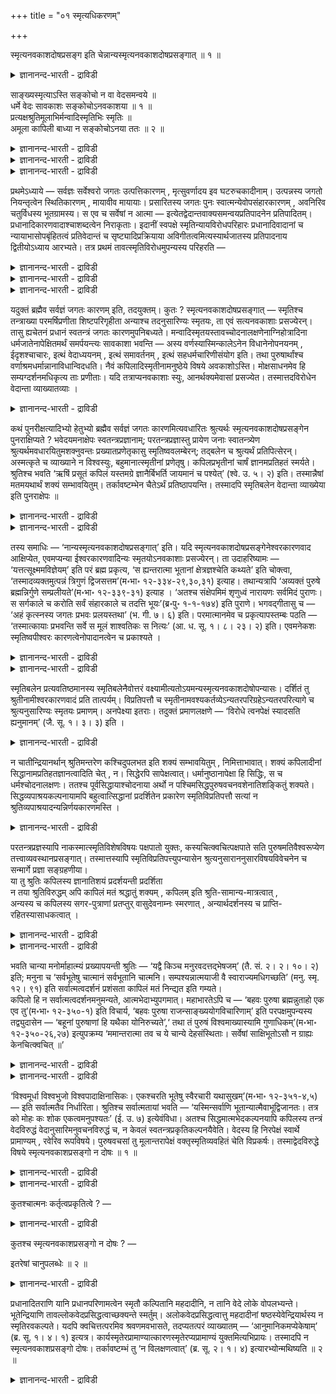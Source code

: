 +++
title = "०१ स्मृत्यधिकरणम्"

+++

स्मृत्यनवकाशदोषप्रसङ्ग इति चेन्नान्यस्मृत्यनवकाशदोषप्रसङ्गात् ॥ १ ॥  
<details><summary>ज्ञानानन्द-भारती - द्राविडी</summary>

स्म्रुयऩवगासदो षप्रसङ्ग इदि सेन्नान्यस्म्रुदत्यऩवगासदोषप्रसङ्गात् ॥ १ ॥
</details>

साङ्ख्यस्मृत्याऽस्ति सङ्कोचो न वा वेदसमन्वये ॥  
धर्मे वेदः सावकाशः सङ्कोचोऽनवकाशया ॥ १ ॥  
प्रत्यक्षश्रुतिमूलाभिर्मन्वादिस्मृतिभिः स्मृतिः ॥  
अमूला कापिली बाध्या न सङ्कोचोऽनया ततः ॥ २ ॥  
<details><summary>ज्ञानानन्द-भारती - द्राविडी</summary>

--वैयासिग न्यायमाला
</details>

<details><summary>ज्ञानानन्द-भारती - द्राविडी</summary>

वेदत्तिऩ् समऩ्वयत्तिऱ्कु (ऒत्तदीर्माऩत्तिऱ्कु) साङ्गियरिऩ् स्मिरुदियिऩाल् सङ्गोसम् (ऒडुक्कम्) उण्डा, अल्लदु किडैयादा? तर्म विषयत्तिल् वेदम् इडमुळ्ळ ताग इरुक्किऱदु वेऱु इडमिल्लाद साङ्गियस्मिरुदियिऩाल् (वेदत्तिऱ्कु) सङ्गोसम् उण्डु।
</details>

<details><summary>ज्ञानानन्द-भारती - द्राविडी</summary>

पिरत्यक्षमाऩ वेदत्तै आदारमागक् कॊण्डि रुक्कुम् मऩु मुदलाऩवर्गळिऩ् स्मिरुदिगळाल्, आदारमऱ्ऱ ताय् कबिलराल् सॊल्लप्पडुम् स्मिरुदि पादिक्कप्पट्ट तेयागुम्। आगैयाल् अदऩाल् (वेदत्तिऱ्कु) सङ्गोसम् किडैयादु।
</details>

प्रथमेऽध्याये — सर्वज्ञः सर्वेश्वरो जगतः उत्पत्तिकारणम् , मृत्सुवर्णादय इव घटरुचकादीनाम्। उत्पन्नस्य जगतो नियन्तृत्वेन स्थितिकारणम् , मायावीव मायायाः। प्रसारितस्य जगतः पुनः स्वात्मन्येवोपसंहारकारणम् , अवनिरिव चतुर्विधस्य भूतग्रामस्य। स एव च सर्वेषां न आत्मा — इत्येतद्वेदान्तवाक्यसमन्वयप्रतिपादनेन प्रतिपादितम्। प्रधानादिकारणवादाश्चाशब्दत्वेन निराकृताः। इदानीं स्वपक्षे स्मृतिन्यायविरोधपरिहारः प्रधानादिवादानां च न्यायाभासोपबृंहितत्वं प्रतिवेदान्तं च सृष्ट्यादिप्रक्रियाया अविगीतत्वमित्यस्यार्थजातस्य प्रतिपादनाय द्वितीयोऽध्याय आरभ्यते। तत्र प्रथमं तावत्स्मृतिविरोधमुपन्यस्य परिहरति —

<details><summary>ज्ञानानन्द-भारती - द्राविडी</summary>

(मुदलावदाऩ समन्वयात्यायत्तिल् सर्वजगत् तिऩ् उत्पत्ति, स्तिदि, लय, कारणम् पिरह्मम्। इदु अत्विदीयम्। सर्वात्मा ऎऩ्ऱु तीर्माऩित्तु ऎल्ला उबनिषत्तुक्कळुक्कुम् इन्द प्रह्मत्तिल् ताऩ् समन्वयम् (तात्पर्यम्) ऎऩ्ऱु कूऱप्पट्टदु। इन्द इरण्डावदाऩ अविरोदात् यायत्तिल्, समऩ्वयत्तिल् एऱ्पडुगिऱ विरोदत्तिऱ्कु परिहारम् कूऱप्पडुगिऱदु। इरण्डावदु अत्यायत्तिल् मुदलावदाऩ स्मिरुदि पादत्तिल् साङ्ग्यादि स्मिरुदिगळालुम् युक्तिगळालुम् एऱ्पडुम् विरोदत्तिऩ् परिहारमुम् इरण्डावदाऩ तर्क्क पादत्तिल् साङ्ग्यादि स्मिरुदिगळिल् तोष प्रदर्सऩमुम्, मूऩ्ऱावदाऩ वियत्पादत्तिल् आगासादि पूदङ्गळुक्कु उत्पत्ति कूऱुवदाल् सिरुष्टि सुरुदिगळुक् कुम् जीवात्म सुरुदिगळुक्कुम् विरोदमिल्लैयॆऩ्बदुम् नाऩ्गावदाऩ लिङ्गबादत्तिल् लिङ्गसरीर सुरुदिगळुक्कु विरोदमिल्लैयॆऩ्बदुम् निरूबणम् सॆय्यप्पडुगिऱदु। इदऩाल्दाऩ् इदऱ्कु अविरो तात्यायम् ऎऩ्ऱु पॆयर्। साङ्ग्यस्मिरुदि असेदऩमाऩ प्रदाऩत्तैक् कारण मागक् कूऱुगिऱदु। इदऱ्कु विरोदमाग सेदऩ कारणवा तत्तिल् उबनिषत्तुक्कळुक्कु तात्पर्यम् ऎऩ्ऱु तीर्माऩित् ताल् साङ्ग्य स्मिरुदिक्कु विषयमे इल्लाददाल् अप्रमाणमॆऩ्ऱु आगिविडुम्। वेदत्तुक्को तर्मत्तै उबदेसिप्पदिल् विषयम् किडैत्तुविडुगिऱदु। आगैयाल् निरवगासम् ऎऩ्बदाल् पिरबलमाऩ साङ्ग्य समिरुदियै यऩुसरित्तु उबनिषत्तिऱ्कु अर्त्तत्तै तीर्माऩिक्क वेण्डुम् ऎऩ्ऱु पूर्वबक्षम्।
</details>

<details><summary>ज्ञानानन्द-भारती - द्राविडी</summary>

पिरत्यक्ष सुरुदियै यऩुसरित्त मऩ्वादि स्मिरुदिगळुक्कु विरुत्तमाग इरुप्पदाल् निर्मूलमाऩ साङ्ग्य स्मिरुदि अप्रमाणम्। आगैयाल् साङ्ग्यस्मि रुदियै यऩुसरित्तु उबनिषदर्त्तत्तैत् तीर्माऩिप्पदु युक्तमल्ल साङ्ग्य स्मिरुदियाल् समऩ्वयत्तिऱ्कु विरोदम् तोषमागादु ऎऩ्ऱु सित्तान्दम्)।
</details>

<details><summary>ज्ञानानन्द-भारती - द्राविडी</summary>

मुदल् अत्यायत्तिल् सर्वक्ञरायुळ्ळ सर्वेसु वरऩ् कुडम्, नगै मुदलियवैगळुक्कु मण्, तङ्गम् मुदलियवै पोल जगत्तिऩ् उत्पत्तिक्कुक् कारणम्। मायैक्कु मायावि पोल् उत्पत्तियाऩ जगत्तिऩ् नियन्दा ऎऩ्ऱ मुऱैयिल् स्तिदिक्कुक् कारणम्। नाऩ्गुविद पिराणिगळिऩ् कूट्टत्तिऱ्कु पूमिबोल विस्तरिक्कप्पट्ट जगत्तु मऱुबडियुम् तऩ्ऩिडत्तिलेये लयमडैवदऱ्कुम् कारणम्। अवरे ताऩ् नम् ऎल्लोरुक्कुम् आत्मा ऎऩ्ऱ इदु उबनिषत् वाक्यङ्गळिऩ् ऒऱ्ऱुमैयै ऎडुत्तुक् काट्टुवदु मूलमाय् विवरिक्कप्पट्टदु। पिरदाऩम् मुदलाऩदैक् कारणमाय्च् चॊल्लुम् वादङ्गळुम् वेदसप्तमऱ्ऱदाय् इरुप्पदाल् निरागरिक्कप्पट्टऩ। इप्पॊऴुदु तऩ् पक्षत्तिल् स्मिरुदि, न्यायम् इवैगळाल् एऱ्पडुम् विरोदत्तिऱ्कुप् परिहारम्, पिरदाऩम् मुदलाऩ वादङ्गळुक्कु नियाय ‘आबासङ्ग ळालेये पलमुळ्ळ तऩ्मै, ऒव्वॊरु उबनिषत्तिलुम् सिरुष्टि मुदलियदैच् चॊल्वदिल् वित्यासमिल्लात् तऩ्मै आगिय इन्द विषय समूहत्तै ऎडुत्तुच् चॊल्वदऱ्काग इरण्डावदु अत्यायम् आरम्बिक्कप् पडुगिऱदु। अङ्गु मुदलावदाग, स्मिरुदि विरोदत्तैच् चॊल्लिप्परिहरिक्किऱार्:-
</details>

यदुक्तं ब्रह्मैव सर्वज्ञं जगतः कारणम् इति, तदयुक्तम्। कुतः ? स्मृत्यनवकाशदोषप्रसङ्गात् — स्मृतिश्च तन्त्राख्या परमर्षिप्रणीता शिष्टपरिगृहीता अन्याश्च तदनुसारिण्यः स्मृतयः, ता एवं सत्यनवकाशाः प्रसज्येरन्। तासु ह्यचेतनं प्रधानं स्वतन्त्रं जगतः कारणमुपनिबध्यते। मन्वादिस्मृतयस्तावच्चोदनालक्षणेनाग्निहोत्रादिना धर्मजातेनापेक्षितमर्थं समर्पयन्त्यः सावकाशा भवन्ति — अस्य वर्णस्यास्मिन्कालेऽनेन विधानेनोपनयनम् , ईदृशश्चाचारः, इत्थं वेदाध्ययनम् , इत्थं समावर्तनम् , इत्थं सहधर्मचारिणीसंयोग इति। तथा पुरुषार्थांश्च वर्णाश्रमधर्मान्नानाविधान्विदधति। नैवं कपिलादिस्मृतीनामनुष्ठेये विषये अवकाशोऽस्ति। मोक्षसाधनमेव हि सम्यग्दर्शनमधिकृत्य ताः प्रणीताः। यदि तत्राप्यनवकाशाः स्युः, आनर्थक्यमेवासां प्रसज्येत। तस्मात्तदविरोधेन वेदान्ता व्याख्यातव्याः ।

<details><summary>ज्ञानानन्द-भारती - द्राविडी</summary>

पूर्वबक्षम्: सर्वक्ञमाऩ पिरह्मम्दाऩ् जगत्तिऱ्कुक् कारणमॆऩ्ऱु ऎदु सॊल्लप्पट्टदो, अदु युक्तमिल्लै। एऩ्? स्मिरुदिक्कु इडमिल्लै ऎऩ्ऱ तोषमेऱ्पडुमाऩदाल्, तन्द्रम् ऎऩ्ऱु सॊल्लप्पडुम् स्मिरुदियो, उत्तमराऩ रिषियिऩाल् सॆय्यप्पट्टु सिष्टर्गळाल् एऱ्ऱुक्कॊळ्ळप् पट्टिरुक्किऱदु। अदैय ऩुसरित्तु मऱ्ऱ स्मिरुदिगळुम् इरुक्किऩ्ऱऩ। इव्विद मिरुन्दाल्, अवै इडमऱ्ऱवैगळाग एऱ्पट्टु विडुम्। अवैगळिलो असेदऩमाय् स्वदन्दिरमाय् उळ्ळ पिरदाऩम् जगत्तिऱ्कुक् कारणमॆऩ्ऱु सॊल्लप्पट्टि रुक्किऱदु। मऩु मुदलाऩ स्मिरुदिगळ्, कट्टळैयै लक्षणमायुळ्ळ अक्ऩिहोत्रम् मुदलाऩ तर्म समूहत्तिऩाल् अबेक्षिक्कप्पडुम् विषयत्तैक् कॊडुप्पदाल्, इडमुळ्ळवैगळायिरुक्किऩ्ऱऩ। इन्द वर्णत्तारुक्कु इन्द समयत्तिल् इन्द मुऱैप्पडि उबनयऩम्, इव्विदम् आसारम्। इव्विदम् वेदात्ययऩम्, इव्विदम् समावर्त्तऩम्, इव्विदम् कूड तर्मत्तै अऩुष्टिप्पवळुडऩ् सेर्क्कै, (विवाहम्) ऎऩ्ऱु। अप्पडिये पुरुषार्त्तङ्गळैयुम्, पलविदमाऩ वर्णा च्रम तर्मङ्गळैयुम् विदिक्किऩ्ऱऩ। इदु मादिरि कबिलर् मुदलाऩवर्गळुडैय स्मिरुदिगळुक्कु अऩुष्टिक्क वेण्डिय विषयत्तिल् इडमिल्लै। मोक्षत्तिऱ्कु सादऩमायुळ्ळ सम्यक् तरिसऩत्तैये (सरियाऩ ञाऩत्तैये) कुऱित्तु अवै एऱ्पट्टिरुक्किऩ्ऱऩ। अदिलुम्गूड अवैगळुक्कु पिरयोजऩमऱ्ऱ तऩ्मै यॆऩ्ऱे एऱ्पडुम्। आगैयाल् अवैगळुक्कु विरोदप्पडामल्, उबनिषत्तुक्कळ् वियाक्याऩम् सॆय्यप्पड वेण्डुम्।
</details>

कथं पुनरीक्षत्यादिभ्यो हेतुभ्यो ब्रह्मैव सर्वज्ञं जगतः कारणमित्यवधारितः श्रुत्यर्थः स्मृत्यनवकाशदोषप्रसङ्गेन पुनराक्षिप्यते ? भवेदयमनाक्षेपः स्वतन्त्रप्रज्ञानाम्; परतन्त्रप्रज्ञास्तु प्रायेण जनाः स्वातन्त्र्येण श्रुत्यर्थमवधारयितुमशक्नुवन्तः प्रख्यातप्रणेतृकासु स्मृतिष्ववलम्बेरन्; तद्बलेन च श्रुत्यर्थं प्रतिपित्सेरन्। अस्मत्कृते च व्याख्याने न विश्वस्युः, बहुमानात्स्मृतीनां प्रणेतृषु। कपिलप्रभृतीनां चार्षं ज्ञानमप्रतिहतं स्मर्यते। श्रुतिश्च भवति ‘ऋषिं प्रसूतं कपिलं यस्तमग्रे ज्ञानैर्बिभर्ति जायमानं च पश्येत्’ (श्वे. उ. ५। २) इति। तस्मान्नैषां मतमयथार्थं शक्यं सम्भावयितुम्। तर्कावष्टम्भेन चैतेऽर्थं प्रतिष्ठापयन्ति। तस्मादपि स्मृतिबलेन वेदान्ता व्याख्येया इति पुनराक्षेपः ॥

<details><summary>ज्ञानानन्द-भारती - द्राविडी</summary>

‘पार्प्पदु' मुदलाऩ कारणङ्गळाल्, सर्वक्ञ माऩ पिरह्मम्दाऩ् जगत्तिऩ् कारणमॆऩ्ऱु तीर्माऩिक् कप्पट्टिरुक्किऱ सुरुदियिऩ् तात्पर्यम्, मऱुबडियुम् स्मिरुदिक्कु इडमिल्लामल् पोय् विडुमेयॆऩ्ऱ तोषम् एऱ्पडुवदाल्, ऎप्पडि आक्षेबिक्कप्पडुगिऱदु? स्वदन्द्रमायुळ्ळ अऱिवुळ्ळ वर्गळुक्कु इन्द आक्षेबणै एऱ्पडादुदाऩ्। आऩाल् जऩङ्गळ् अनेगमाय् परदन्द्रमाऩ अऱिवैये उडैयवर्गळाग (पिऱर् सॊल्वदैक् केट्टु अऱिबवर्गळाग) इरुन्दु कॊण्डु, सुरुदियिऩ् तात्पर्यत्तै स्वदन्द्रमाग (ताऩागवे) तीर्माऩम् सॆय्दुगॊळ्ळ सक्तियऱ्ऱ वर्गळाग, पिरसित्तमाऩ किरन्द कर्त्ताक्कळैयुडैय स्मिरुदिगळिल् पिडिमाऩ मुळ्ळवर्गळाग आगलाम्। अदऩ् पलत्तैक्कॊण्डु वेदत्तिऩ् तात्पर्यत्तै अऱिय विरुम्बलाम्। । स्मिरुदिगळैच् चॆय्दवर्गळिडमुळ्ळ वॆगुमाऩत् तिऩाल्, नाम् सॆय्युम् वियाक्याऩत्तिल् नम्बिक्कै इल्लामल् इरुक्कलाम्।
</details>

<details><summary>ज्ञानानन्द-भारती - द्राविडी</summary>

कबिलर् मुदलाऩवर्गळुडैय आर्षमाऩ (रिषिगळुक्कुरिय) ञाऩम् तडैयऱ्ऱदॆऩ्ऱु स्मरिक्कप् पडुगिऱदु। ‘ऎवर् आदियिल् उण्डाऩ कबिलमहरिषियै वॆळिप्पडुत्तिऩारो, (ऎवर्) पिऱन्द कबिलरै ञाऩङ्गळाल् वळर्त्तारो (सर्वक्ञरागच् चॆय्दारो) अन्द ईसुवरऩैप् पार्क्क वेण्डुम्’ (सुवेदा ५-२) ऎऩ्ऱु सुरुदियुमिरुक्किऱदु। आगैयाल् इवर्गळुडैय मदम् वास्तवमिल्लैयॆऩ्ऱु निऩैक्कमुडियादु। इवर्गळ् तर्क्क पलत्तैक्कॊण्डुम् विषबत्तै स्ताबिक्किऱार्गळ्। आगैयालुम् स्मिरुदियिऩ् पलत्तै वैत्तुक्कॊण्डु, उब निषत्तुक्कळ् वियाक्याऩम् सॆय्यप्पडवेण्डियवै ऎऩ्ऱु मऱुबडियुम् आक्षेबम्।
</details>

तस्य समाधिः — ‘नान्यस्मृत्यनवकाशदोषप्रसङ्गात्’ इति। यदि स्मृत्यनवकाशदोषप्रसङ्गेनेश्वरकारणवाद आक्षिप्येत, एवमप्यन्या ईश्वरकारणवादिन्यः स्मृतयोऽनवकाशाः प्रसज्येरन्। ता उदाहरिष्यामः — ‘यत्तत्सूक्ष्ममविज्ञेयम्’ इति परं ब्रह्म प्रकृत्य, ‘स ह्यन्तरात्मा भूतानां क्षेत्रज्ञश्चेति कथ्यते’ इति चोक्त्वा, ‘तस्मादव्यक्तमुत्पन्नं त्रिगुणं द्विजसत्तम’(म॰भा॰ १२-३३४-२९,३०,३१) इत्याह। तथान्यत्रापि ‘अव्यक्तं पुरुषे ब्रह्मन्निर्गुणे सम्प्रलीयते’(म॰भा॰ १२-३३९-३१) इत्याह । ‘अतश्च संक्षेपमिमं शृणुध्वं नारायणः सर्वमिदं पुराणः। स सर्गकाले च करोति सर्वं संहारकाले च तदत्ति भूयः’(ब्र॰पु॰ १-१-१७४) इति पुराणे। भगवद्गीतासु च — ‘अहं कृत्स्नस्य जगतः प्रभवः प्रलयस्तथा’ (भ. गी. ७। ६) इति। परमात्मानमेव च प्रकृत्यापस्तम्बः पठति — ‘तस्मात्कायाः प्रभवन्ति सर्वे स मूलं शाश्वतिकः स नित्यः’ (आ. ध. सू. १। ८। २३। २) इति। एवमनेकशः स्मृतिष्वपीश्वरः कारणत्वेनोपादानत्वेन च प्रकाश्यते ।

<details><summary>ज्ञानानन्द-भारती - द्राविडी</summary>

सित्तान्दम्: अदऱ्कु समादाऩम्: 'इल्लै, मऱ्ऱ स्मिरुदिक्कु इडमिल्लैयॆऩ्ऱ तोषम् एऱ्पडुमाऩ तिऩाल्' ऎऩ्ऱु कबिलादि स्मिरुदिगळुक्कु इडमिल्लै यॆऩ्ऱ तोषम् एऱ्पडुमॆऩ्बदाल्, ईसुवरऩ्दाऩ् कारणमॆऩ्ऱ वादम् आक्षेबिक्कप् पडुमाऩाल्, इप्पडिये ईसुवरऩैक् कारणमाय्च् चॊल्लुगिऱ मऱ्ऱ स्मिरुदिगळ् इडमऱ्ऱवैगळाग एऱ्पट्टुविडुम्। अवऱ्ऱै ऎडुत्तुच् चॊल्गिऱोम्।
</details>

<details><summary>ज्ञानानन्द-भारती - द्राविडी</summary>

‘ऎन्द अदु सूक्ष्ममाय् अऱियत्तगाददाय्' ऎऩ्ऱु परप्रह्मत्तैक् कुऱित्तु, 'अवरे पूदङ्गळुक्कुळ्ळे उळ्ळ आत्मा, क्षेत्रक्ञऩॆऩ्ऱुम् सॊल्लप्पडुगिऱार्' ऎऩ्ऱु सॊल्लिविट्टु, 'अवरिडमिरुन्दु मुक्कुणमुळ्ळ अव्यक्तम् एऱ्पट्टदु। हे! पिराह्मण सिरेष्टरे' ऎऩ्गिऱदु। अप्पडिये वेऱु इडत्तिलुम्, ‘हे पिराह्मणरे! अव्यक्तम् निर्क्कुणमाऩ पिरह्मत्तिल् लयिक्किऱदु' ऎऩ्गिऱदु। 'आगैयाल् इन्द सुरुक्कमाऩ उबदेसत्तैक् केळुङ्गळ्। इदॆल्लाम् पुराणराऩ नारायणर् अवर् सिरुष्टि कालत्तिल् ऎल्लावऱ्ऱैयुम् उण्डु पण्णुगिऱार्, सम्हार कालत्तिल् अदै मऱुबडियुम् सम्हरिक्किऱार्' ऎऩ्ऱु पुराणत्तिल् इरुक्किऱदु। 'नाऩ् ऎल्ला जगत्तिऱ्कुम् उत्पत्तिक्कुम् लयत्तिऱ्कुम् कारणम्' ऎऩ्ऱु पगवत्कीदैयिल् (अत् ७, सु।६)। परमात्मावैये कुऱित्तु आबस्तम्बरुम् सॊल्गिऱार्। 'अवरिडयिरुन्दु ऎल्ला सरीरङ्गळुम् एऱ्पडुगिऩ्ऱऩ। अवर् मूलम् अवर् ऎप्पॊऴुदुम् ऒरे मादिरियाय् नित्यमायिरुप्पवर् ऎऩ्ऱु (त।सू १-८-२३-२) इव्वाऱु पलविदमाग स्मिरुदिगळिलुम्, ईसुवरऩ् कारणमागवुम्, उबादाऩमागवुम् विळक्कप्पट्टिरुक्किऱार्।
</details>

स्मृतिबलेन प्रत्यवतिष्ठमानस्य स्मृतिबलेनैवोत्तरं वक्ष्यामीत्यतोऽयमन्यस्मृत्यनवकाशदोषोपन्यासः। दर्शितं तु श्रुतीनामीश्वरकारणवादं प्रति तात्पर्यम्। विप्रतिपत्तौ च स्मृतीनामवश्यकर्तव्येऽन्यतरपरिग्रहेऽन्यतरपरित्यागे च श्रुत्यनुसारिण्यः स्मृतयः प्रमाणम्। अनपेक्ष्या इतराः। तदुक्तं प्रमाणलक्षणे — ‘विरोधे त्वनपेक्षं स्यादसति ह्यनुमानम्’ (जै. सू. १। ३। ३) इति ।

<details><summary>ज्ञानानन्द-भारती - द्राविडी</summary>

स्मिरुदियिऩ् पलत्तैक्कॊण्डु आक्षेषबिक्किऱ \\वऩुक्कु स्मिरुदियिऩ् पलत्तैक्कॊण्डे पदिल् सॊल्गिऱेऩॆऩ्ऱु इन्द मऱ्ऱ स्मिरुदिक्कु इडमऱ्ऱ तोषमॆऩ्ऱु ऎडुत्तुक्काट्टिऩदु। सुरुदिगळुक्को ईसुवरऩैक् कारणमाय्च् चॊल्वदिल्दाऩ् तात्पर्य मॆऩ्ऱु काट्टप्पट्टुविट्टदु। स्मिरुदिगळुक्कुळ् वित्यासमिरुन्दु, एदेऩुमॊऩ्ऱै ऎडुत्तुक्कॊळ्ळ वेण्डुम्। मऱ्ऱदै विट्टुविडवेण्डुमॆऩ्ऱु अवसियमेऱ्पडुम्बोदु, सुरुदियै अऩुसरित्तुळ्ळ स्मिरुदिगळ्दाऩ् पिरमाणम्; मऱ्ऱवै अबेक्षिक्कत् तक्कवैयल्ल। अव्विषयम् पिरमाण लक्षणत्तिल् ‘विरोदमिरुन्दालो, अबेक्षिक्कत्तक्कदिल्लै, इल्लै याऩाल् (सुरुदियिरुक्कुमॆऩ्ऱु) अऩुमाऩम् सॆय्यलाम्' (जैमिनि। १-३-३) ऎऩ्ऱु सॊल्लप् पट्टिरुक्किऱदु।
</details>

न चातीन्द्रियानर्थान् श्रुतिमन्तरेण कश्चिदुपलभत इति शक्यं सम्भावयितुम् , निमित्ताभावात्। शक्यं कपिलादीनां सिद्धानामप्रतिहतज्ञानत्वादिति चेत् , न। सिद्धेरपि सापेक्षत्वात्। धर्मानुष्ठानापेक्षा हि सिद्धिः, स च धर्मश्चोदनालक्षणः। ततश्च पूर्वसिद्धायाश्चोदनाया अर्थो न पश्चिमसिद्धपुरुषवचनवशेनातिशङ्कितुं शक्यते। सिद्धव्यपाश्रयकल्पनायामपि बहुत्वात्सिद्धानां प्रदर्शितेन प्रकारेण स्मृतिविप्रतिपत्तौ सत्यां न श्रुतिव्यपाश्रयादन्यन्निर्णयकारणमस्ति ।

<details><summary>ज्ञानानन्द-भारती - द्राविडी</summary>

मेलुम् इन्दिरियङ्गळुक्कु ऎट्टाद विषयङ्गळै सुरुदियऩ्ऩियिल् यारुम् अऱिगिऱारॆऩ्ऱॆण्ण मुडियादु, निमित्तमिल्ला तदिऩाल् कबिलर् मुदलाऩ सित्तर्गळुक्कु तडैबडाद ञाऩमिरुप्पदाल् मुडियु मॆऩ्ऱाल्, सरियल्ल, सित्तियुम् वेऱॊऩ्ऱै अबेक्षित्ते एऱ्पडुवदाल् तर्मानुष्टाऩत्तै अबेक्षिक्किऱदल्लवा सित्ति, अन्द तर्ममो (वेदत्तिऩ्) कट्टळैयै लक्षणमायुडैयदु। आगैयाल् मुऩ्ऩालेये इरुन्दु वरुगिऱ कट्टळैयिऩ् अर्त्तम् पिऩ्ऩाल् सित्तराग आगुम् पुरुषऩुडैय वसऩबलत्तिऩाल् एऱ्पडुगिऱदॆऩ्ऱु आसङ्गिक्क मुडियादु। ‘सित्तर्गळै आसरयित्तदॆऩ्ऱु कल्बऩै सॆय्दालुम् कूड सित्तर्गळ् अनेगमिरुप्पदिऩाल्, मुऩ् ऎडुत्तुक्काट्टिऩ पिरगारम्, स्मिरुदिगळुक्कुऩ् वित्तियास मिरुक्कुमेयाऩाल्, सुरुदियैत् तऴुवियिरुप्पदैत् तविर निर्णयम् सॆय्वदऱ्कु वेऱु कारणम् किडैयादु।
</details>

परतन्त्रप्रज्ञस्यापि नाकस्मात्स्मृतिविशेषविषयः पक्षपातो युक्तः, कस्यचित्क्वचित्पक्षपाते सति पुरुषमतिवैश्वरूप्येण तत्त्वाव्यवस्थानप्रसङ्गात्। तस्मात्तस्यापि स्मृतिविप्रतिपत्त्युपन्यासेन श्रुत्यनुसाराननुसारविषयविवेचनेन च सन्मार्गे प्रज्ञा सङ्ग्रहणीया।  
या तु श्रुतिः कपिलस्य ज्ञानातिशयं प्रदर्शयन्ती प्रदर्शिता  
न तया श्रुतिविरुद्धम् अपि कापिलं मतं श्रद्धातुं शक्यम् , कपिलम् इति श्रुति-सामान्य-मात्रत्वात् ,  
अन्यस्य च कपिलस्य सगर-पुत्राणां प्रतप्तुर् वासुदेवनाम्नः स्मरणात् , अन्यार्थदर्शनस्य च प्राप्ति-रहितस्यासाधकत्वात् ।

<details><summary>ज्ञानानन्द-भारती - द्राविडी</summary>

परदन्दिरमाऩ पुत्तियुळ्ळवऩुक्कुम्, कारण मिल्लामल् कुऱिप्पिट्ट स्मिरुदि विषयमाग पक्षबाद मेऱ्पड न्यायमिल्लै। ऒरुवऩुक्कु ओरिडत्तिल् पक्षबाद मिरुक्कुमेयाऩाल् पुरुषर्गळुडैय पुत्ति पलविदमा यिरुप्पदाल्, तत्वत्तिल् वियवस्तै इल्लै ऎऩ्ऱे एऱ्पडुमाऩदिऩाल्। आगैयाल् अवऩ् विषयत्तिलुम् कूड स्मिरुदिगळुक्कुळ् इरुक्कुम् वित्यासत्तै ऎडुत्तुक्काट्टि, च्रुदियै अऩुसरित्तदु, अऩुसरिक्काददु ऎऩ्ऱु विषयङ्गळैप् पिरित्तुक्काट्टि अवऩ् पुत्तियै नल्ल मार्क्कत्तिल् कॊण्डुवर वेण्डियदु।
</details>

<details><summary>ज्ञानानन्द-भारती - द्राविडी</summary>

कबिलरुडैय ञाऩप्पॆरुक्कैक् काट्टुव तऱ्काग ऎन्द सुरुदि काट्टप्पट्टदो, अदऩाल् कबिलरुडैय मदम् सुरुदिक्कु विरोदमायिरुन्दालुम् नम्ब वेण्डुमॆऩ्बदु सात्यमिल्लै। कबिलर् ऎऩ्ऱु पॊदुवागप् पॆयर् मात्तिरमिरुप्पदाल् सगर पुत्तिरर् कळै ऎरित्त वासुदेवरॆऩ्ऱु पॆयरुडैय वेऱॊरु कबिलरुम् स्मरिक्कप्पट्टिरुप्पदाल्। मेलुम् वेऱु विषयत्तैक् काट्टुम् वाक्यत्तिऱ्कु, पिराप्तियऱ्ऱदै सादिक्कुम् तऩ्मै किडैयाददाल्।
</details>

भवति चान्या मनोर्माहात्म्यं प्रख्यापयन्ती श्रुतिः — ‘यद्वै किञ्च मनुरवदत्तद्भेषजम्’ (तै. सं. २। २। १०। २) इति; मनुना च ‘सर्वभूतेषु चात्मानं सर्वभूतानि चात्मनि। सम्पश्यन्नात्मयाजी वै स्वाराज्यमधिगच्छति’ (मनु. स्मृ. १२। ९१) इति सर्वात्मत्वदर्शनं प्रशंसता कापिलं मतं निन्द्यत इति गम्यते।  
कपिलो हि न सर्वात्मत्वदर्शनमनुमन्यते, आत्मभेदाभ्युपगमात्। महाभारतेऽपि च — ‘बहवः पुरुषा ब्रह्मन्नुताहो एक एव तु’(म॰भा॰ १२-३५०-१) इति विचार्य, ‘बहवः पुरुषा राजन्साङ्ख्ययोगविचारिणाम्’ इति परपक्षमुपन्यस्य तद्व्युदासेन — ‘बहूनां पुरुषाणां हि यथैका योनिरुच्यते’,‘ तथा तं पुरुषं विश्वमाख्यास्यामि गुणाधिकम्’(म॰भा॰ १२-३५०-२६,२७) इत्युपक्रम्य ‘ममान्तरात्मा तव च ये चान्ये देहसंस्थिताः। सर्वेषां साक्षिभूतोऽसौ न ग्राह्यः केनचित्क्वचित् ॥’

<details><summary>ज्ञानानन्द-भारती - द्राविडी</summary>

मऩुविऩुडैय माहात्मियत्तैक्काट्टुगिऱ वेऱु सुरुदियुम् इरुक्किऱदु। 'मनु ऎऩ्ऩ सॊल्लुगिऱारो, अदु मरुन्दु’ (तै।सम्हिदै २-२-१०-२) ऎऩ्ऱु। 'ऎल्लाप् पिराणिगळिडत्तिलुम् आत्मावैयुम्, आत्माविऩिडत्तिल् ऎल्लाप् पिराणिगळैयुम् पार्क्किऱवऩ्, आत्मावैये यजिक्किऱवऩ्, स्वाराज्यत्तैयडैगिऱाऩ्' (मऩु। १२-९१) ऎऩ्ऱु ऎल्लाम् आत्मावॆऩ्ऱु पार्प्पदै स्तुदिक्किऱ मऩुवाल् कबिलरुडैय मदम् निन्दिक्कप् पडुगिऱदॆऩ्ऱु तॆरिगिऱदु, कबिलरो ऎल्लाम् आत्मा वॆऩ्ऱु पार्प्पदै ऒप्पुक्कॊळ्वदिल्लै, आत्माक्क ळुक्कुळ् पेदत्तै ऒप्पुक्कॊळ्वदाल्।
</details>

<details><summary>ज्ञानानन्द-भारती - द्राविडी</summary>

महाबारदत्तिलुम्गूड, 'हे! पिरह्मऩ्, पुरुषर्गळ् पलवा अल्लदु ऒरुवर्दाऩा? ऎऩ्ऱु विसारित्तु 'हे राजऩ्! साङ्ग्यम्, योगम् इवैगळै विसारिप्पवर्गळुक्कु पुरुषर्गळ् पल' ऎऩ्बदै सॊल्लि विट्टु अदऱ्कु माऱाग पलबुरुषर्गळुक्कु कारणम् ऒऩ्ऱेयॆऩ्बदु ऎप्पडि सॊल्लप्पडुगिऱदो, अप्पडि ऎल्लामायुम् कुणङ्गळुक्कु मेलुळ्ळवरायु मिरुक्कुम् अन्दप् पुरुषरैच् चॊल्गिऱेऩ्' ऎऩ्ऱु आरम्बित्तु ‘ऎऩक्कुम् उऩक्कुम् उळ्ळेयुळ्ळ आत्मा, वेऱॆव रॆल्लाम् तेहत्तिलिरुक्किऱार्गळो, अवर्गळुक् कॆल्लाम् साक्षियाय् इरुप्पवर् अवर्; ऎदिऩालुम् ऎप्पॊऴुदुम् अऱियप्पडक्कूडियवरिल्लै;
</details>

‘विश्वमूर्धा विश्वभुजो विश्वपादाक्षिनासिकः। एकश्चरति भूतेषु स्वैरचारी यथासुखम्’(म॰भा॰ १२-३५१-४,५) — इति सर्वात्मतैव निर्धारिता। श्रुतिश्च सर्वात्मतायां भवति — ‘यस्मिन्सर्वाणि भूतान्यात्मैवाभूद्विजानतः। तत्र को मोहः कः शोक एकत्वमनुपश्यतः’ (ई. उ. ७) इत्येवंविधा। अतश्च सिद्धमात्मभेदकल्पनयापि कपिलस्य तन्त्रं वेदविरुद्धं वेदानुसारिमनुवचनविरुद्धं च, न केवलं स्वतन्त्रप्रकृतिकल्पनयैवेति। वेदस्य हि निरपेक्षं स्वार्थे प्रामाण्यम् , रवेरिव रूपविषये। पुरुषवचसां तु मूलान्तरापेक्षं वक्तृस्मृतिव्यवहितं चेति विप्रकर्षः। तस्माद्वेदविरुद्धे विषये स्मृत्यनवकाशप्रसङ्गो न दोषः ॥ १ ॥

<details><summary>ज्ञानानन्द-भारती - द्राविडी</summary>

पल सिरसुळ्ळवर्, पल पुजमुळ्ळवर् पल काल्, कण्, मूक्कु उळ्ळवर् ऎल्लाप् पिराणिगळिलुम् ऒरुवराग वेयिरुन्दु, ऎल्लामऱिन्दु स्वदन्दिरराग तऩ् इष्टप्पडि सञ्जरित्तुक्कॊण्डु सुगमायिरुन्दु वरुगिऱार्' ऎऩ्ऱु ऎल्लाम् आत्मा ऎऩ्बदे तीर्माऩिक्कप्पट्टिरुक्किऱदु। ऎल्लाम् आत्मावॆऩ्ऱ विषयत्तिल् 'ऎन्द निलैयिल् ऎल्लाप् पिराणिगळुम् आत्मावागवे' आयिऱ्ऱो इदै अऱिगिऱवऩुक्कु ऒऩ्ऱायिरुक्कुत् तऩ्मैयैप् पार्क्किऱवऩुक्कु मोहम् एदु सोगम् एदु' (ईसा। ७) ऎऩ्ऱ इदु पोऩ्ऱ सुरुदियुमिरुक्किऱदु।
</details>

<details><summary>ज्ञानानन्द-भारती - द्राविडी</summary>

इदिऩालुम् आत्माक्कळुक्कुळ् पेदत्तैक् कल्बऩै सॆय्वदालुम् कबिलरुडैय तन्द्रम् वेदत्तिऱ्कु विरोदमाऩदु। वेदत्तै अऩुसरिक्किऱ मऩुविऩ् वसऩत्तिऱ्कुम् विरोदम् स्वदन्दिरमागप् पिरगिरुदियैक् कल्बऩै सॆय्वदाल् मात्तिर मिल्लैयॆऩ्ऱु एऱ्पट्टुविट्टदु। वेदत्तिऱ्को तऩ् विषयत्तिल् ऎदैयुम् अबेक्षिक्कामल् पिरामाण्यम्, सूर्यऩुक्कु रूब विषयत्तिऱ्पोल मऩिदर्गळुडैय वाक्किऱ्को (पिरामाण्यम्) वेऱु मूलत्तैय पेक्षित्तु एऱ्पडुगिऱदु। सॊल्लुगिऱवर्गळ् स्मिरुदि (ञाबगम्) मत्तियिलिरुप्पदाल् तळ्ळि विलगि यिरुप्पदा येऱ्पडुगिऱदु। आगैयाल् वेदत्तिऱ्कु विरोदमा यिरुक्किऱ विषयसम्बन्दमाऩ स्मिरुदिक्कु इडमिल्लै यॆऩ्ऱु एऱ्पडुमेयॆऩ्ऱ तोषमिल्लै।
</details>

कुतश्चात्मनः कर्तृत्वप्रकृतित्वे ? —

<details><summary>ज्ञानानन्द-भारती - द्राविडी</summary>

इऩ्ऩमुम् ऎदिऩाल् आत्माविऱ्कु सॆय्युम् तऩ्मैयुम् पिरगिरुदित् तऩ्मैयुम्?
</details>

कुतश्च स्मृत्यनवकाशप्रसङ्गो न दोषः ? —

इतरेषां चानुपलब्धेः ॥ २ ॥  

<details><summary>ज्ञानानन्द-भारती - द्राविडी</summary>

இன்னும் எதனால் ஸ்மிருதிக்கு இடமில்லை யென்று ஏற்படுவது தோஷமில்லை? எனில் :-

इतरेषां चानुपलब्धेः ॥ २ ॥  
</details>

प्रधानादितराणि यानि प्रधानपरिणामत्वेन स्मृतौ कल्पितानि महदादीनि, न तानि वेदे लोके वोपलभ्यन्ते। भूतेन्द्रियाणि तावल्लोकवेदप्रसिद्धत्वाच्छक्यन्ते स्मर्तुम्। अलोकवेदप्रसिद्धत्वात्तु महदादीनां षष्ठस्येवेन्द्रियार्थस्य न स्मृतिरवकल्पते। यदपि क्वचित्तत्परमिव श्रवणमवभासते, तदप्यतत्परं व्याख्यातम् — ‘आनुमानिकमप्येकेषाम्’ (ब्र. सू. १। ४। १) इत्यत्र। कार्यस्मृतेरप्रामाण्यात्कारणस्मृतेरप्यप्रामाण्यं युक्तमित्यभिप्रायः। तस्मादपि न स्मृत्यनवकाशप्रसङ्गो दोषः। तर्कावष्टम्भं तु ‘न विलक्षणत्वात्’ (ब्र. सू. २। १। ४) इत्यारभ्योन्मथिष्यति ॥ २ ॥

<details><summary>ज्ञानानन्द-भारती - द्राविडी</summary>

पिरदाऩत्तैत्तविर मऱ्ऱवैगळ् अदावदु पिरदाऩत्तिऩ् परिणाममाग स्मिरुदियिल् कल्बिक्कप् पट्टिरुक्किऱ महत् मुदलाऩवै ऎवैयो, अवैगळ् वेदत्तिलो, उलगत्तिलो काणप्पडविल्लै। पूदङ्गळ् इन्दिरियङ्गळ् इवै उलगत्तिलुम्, वेदत्तिलुम् पिरसित् तमायिरुप्पदाल् स्मरिक्कमुडियुम्; उलगत्तिलुम्, वेदत् तिलुम् पिरसित्तमिल्लाददाल् महत् मुदलाऩवैग ळुक्कु आऱावदु इन्दिरिय विषयत्तुक्कुप्पोल स्मिरुदि पॊरुन्दादु। सिलविडङ्गळिल् अवैगळिल् (महत् मुदलिय वैगळिल्) तात्परियमुळ्ळदु पोल सॊल्लप्पट्टदाग ऎदु तोऩ्ऱुगिऱदो अदुवुम् अन्द तात्परियमुळ्ळ तल्लवॆऩ्ऱु। 'आऩुमाऩिगम् सिलरुक्कु' (सूत्रम् १-४-१) ऎऩ्ऱविडत्तिल् वियाक्याऩम् सॆय्यप्पट्टुविट्टदु। कारियमाऩ महदादिगळै सॊल्लुम् स्मिरुदिक्कु पिरामाण्यमिल्लाददिऩाल्, कारणमाऩ पिरदाऩत्तै सॊल्लुम् स्मिरुदिक्कुम् पिरामाण्यमिल्लैयॆऩ्बदु उसिदमॆऩ्ऱु अबिप्पिरायम् आगैयिऩालुम् स्मिरुदिक्कु इडमिल्लामल् पोवदु ऎऩ्ऱ तोषमिल्लै। तर्क्कबलत्तिऩाल् सॊल्लप्पडु वदैयो 'इल्लै विलक्षणमाऩदाल्' (सूत्र २-१-४) ऎऩ्ऱु आरम्बित्तु कण्डिक्कप्पोगिऱार्।
</details>


